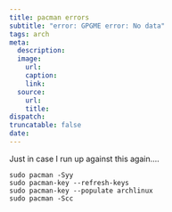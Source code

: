 ```yaml
---
title: pacman errors
subtitle: "error: GPGME error: No data"
tags: arch
meta:
  description:
  image:
    url:
    caption:
    link:
  source:
    url:
    title:
dispatch:
truncatable: false
date:
---
```

Just in case I run up against this again....

	sudo pacman -Syy
	sudo pacman-key --refresh-keys
	sudo pacman-key --populate archlinux
	sudo pacman -Scc
